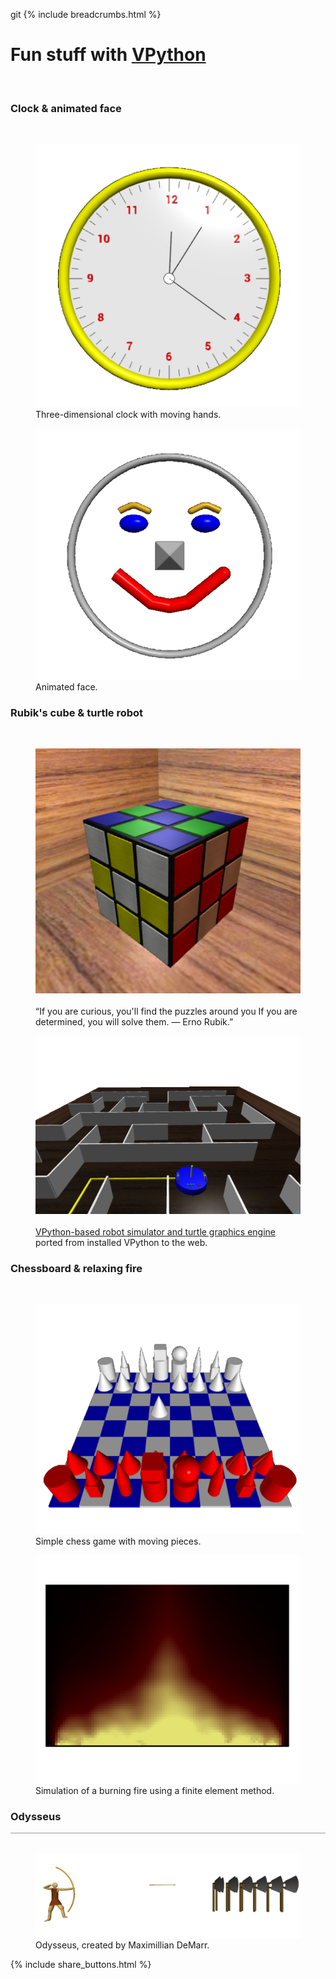git {% include breadcrumbs.html %}

# Fun stuff with [VPython](https://vpython.org/) 
<div class="header_line"><br/></div>

### Clock & animated face
<div class="subsection_header_line"><br/></div>

<div class="double_image">
<figure class="left_image">
  <a href="clock.html">
    <img alt="Clock" src="images/clock.png" title="Click to animate"/>
  </a>
  <figcaption>Three-dimensional clock with moving hands.</figcaption>
</figure>
<figure class="right_image">
    <a href="face.html">
      <img alt="Face" src="images/face.png" title="Click to animate"/>
    </a>
  <figcaption>Animated face.</figcaption>
</figure>
</div>

<p style="clear: both;"></p>

### Rubik&apos;s cube &amp; turtle robot
<div class="subsection_header_line"><br/></div>

<div class="double_image">
<figure class="left_image">
  <a href="rubiks_cube.html">
    <img alt="Rubik&apos;s cube" src="images/rubiks_cube.png" title="Click to animate"/>
  </a>
  <figcaption><br/>“If you are curious, you'll find the puzzles around you 
  If you are determined, you will solve them. &mdash; Erno Rubik.” </figcaption>
</figure>
<figure class="right_image">
  <a href="robot.html">
    <img alt="Turtle robot" src="images/robot.png" title="Click to animate"/>
  </a>
  <figcaption><br/>
  <a href="https://github.com/possibly-wrong/vturtle">VPython-based robot simulator and turtle graphics engine</a>
  ported from installed VPython to the web.
  </figcaption>
</figure>
</div>

<p style="clear: both;"></p>

### Chessboard &amp; relaxing fire
<div class="subsection_header_line"><br/></div>

<div class="double_image">
<figure class="left_image">
  <a href="chessboard.html">
    <img alt="Chessboard" src="images/chessboard.png" title="Click to animate"/>
  </a>
  <figcaption>Simple chess game with moving pieces.</figcaption>
</figure>
<figure class="right_image">
  <a href="fire.html">
    <img alt="Fire simulation" src="images/fire.png" title="Click to animate"/>
  </a>
  <figcaption>Simulation of a burning fire using a finite element method.</figcaption>
</figure>
</div>

<p style="clear: both;"></p>

### Odysseus
<div style="border-top: 1px solid #999999"><br/></div>

<figure>
  <a href="odysseus.html">
    <img alt="Odysseus" src="images/odysseus.png" title="Click to animate"/>
  </a>
  <figcaption>Odysseus, created by Maximillian DeMarr.</figcaption>
</figure>

<p style="clear: both;"></p>

{% include share_buttons.html %}

